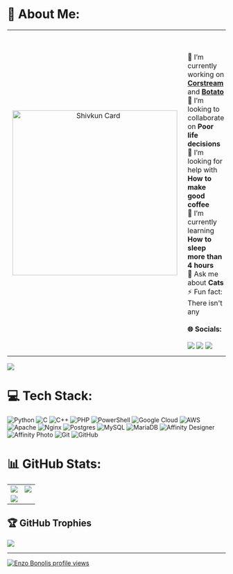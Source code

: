 # 💫 About Me:
<table width="100%" cellspacing="0" cellpadding="8">
  <tr>
    <td width="400" align="center" valign="center" style="padding: 12px;">
      <a href="https://shivkun.link/" target="_blank">
        <img src="https://4jvunv3uhj.ufs.sh/f/j3njteUqvFKuslHgomfPfDA2uapGNHVQZ4iKgvqMSBzletj8" alt="Shivkun Card" height="380"/>
      </a>
    </td>
    <td valign="center" style="padding: 12px;">
      <br><br>
      🔭 I’m currently working on <a href="https://github.com/shivkun/corstream"><b>Corstream</b></a> and <a href="https://github.com/shivkun/botato"><b>Botato</b></a><br>
      👯 I’m looking to collaborate on <b>Poor life decisions</b><br>
      🤝 I’m looking for help with <b>How to make good coffee</b><br>
      🌱 I’m currently learning <b>How to sleep more than 4 hours</b><br>
      💬 Ask me about <b>Cats</b><br>
      ⚡ Fun fact: There isn't any<br><br>
      <b>🌐 Socials:</b><br><br>
      <a href="https://twitch.tv/shivvkun"><img src="https://img.shields.io/badge/Twitch-%239146FF.svg?logo=Twitch&logoColor=white" /></a>
      <a href="https://x.com/shivkun"><img src="https://img.shields.io/badge/X-black.svg?logo=X&logoColor=white" /></a>
      <a href="mailto:shiv@zerobytes.fr"><img src="https://img.shields.io/badge/Email-D14836?logo=gmail&logoColor=white" /></a>
    </td>
  </tr>
</table>

![](https://quotes-github-readme.vercel.app/api?type=horizontal&theme=dark)

# 💻 Tech Stack:
![Python](https://img.shields.io/badge/python-3670A0?style=for-the-badge&logo=python&logoColor=ffdd54) ![C](https://img.shields.io/badge/c-%2300599C.svg?style=for-the-badge&logo=c&logoColor=white) ![C++](https://img.shields.io/badge/c++-%2300599C.svg?style=for-the-badge&logo=c%2B%2B&logoColor=white) ![PHP](https://img.shields.io/badge/php-%23777BB4.svg?style=for-the-badge&logo=php&logoColor=white) ![PowerShell](https://img.shields.io/badge/PowerShell-%235391FE.svg?style=for-the-badge&logo=powershell&logoColor=white) ![Google Cloud](https://img.shields.io/badge/GoogleCloud-%234285F4.svg?style=for-the-badge&logo=google-cloud&logoColor=white) ![AWS](https://img.shields.io/badge/AWS-%23FF9900.svg?style=for-the-badge&logo=amazon-aws&logoColor=white) ![Apache](https://img.shields.io/badge/apache-%23D42029.svg?style=for-the-badge&logo=apache&logoColor=white) ![Nginx](https://img.shields.io/badge/nginx-%23009639.svg?style=for-the-badge&logo=nginx&logoColor=white) ![Postgres](https://img.shields.io/badge/postgres-%23316192.svg?style=for-the-badge&logo=postgresql&logoColor=white) ![MySQL](https://img.shields.io/badge/mysql-4479A1.svg?style=for-the-badge&logo=mysql&logoColor=white) ![MariaDB](https://img.shields.io/badge/MariaDB-003545?style=for-the-badge&logo=mariadb&logoColor=white) ![Affinity Designer](https://img.shields.io/badge/affinity%20desginer-%231B72BE.svg?style=for-the-badge&logo=affinity-designer&logoColor=white) ![Affinity Photo](https://img.shields.io/badge/affinityphoto-%237E4DD2.svg?style=for-the-badge&logo=affinity-photo&logoColor=white) ![Git](https://img.shields.io/badge/git-%23F05033.svg?style=for-the-badge&logo=git&logoColor=white) ![GitHub](https://img.shields.io/badge/github-%23121011.svg?style=for-the-badge&logo=github&logoColor=white)

# 📊 GitHub Stats:
<table>
  <tr>
    <td>
      <img src="https://github-readme-stats.vercel.app/api?username=shivkun&theme=dark&hide_border=false&include_all_commits=true&count_private=false" />
    </td>
    <td>
      <img src="https://nirzak-streak-stats.vercel.app/?user=shivkun&theme=dark&hide_border=false" />
    </td>
  </tr>
  <tr>
    <td colspan="2">
      <img src="https://github-readme-stats.vercel.app/api/top-langs/?username=shivkun&theme=dark&hide_border=false&include_all_commits=true&count_private=false&layout=compact" />
    </td>
  </tr>
</table>

## 🏆 GitHub Trophies
![](https://github-profile-trophy.vercel.app/?username=shivkun&theme=radical&no-frame=false&no-bg=true&margin-w=4)

---
[![Enzo Bonolis profile views](https://u8views.com/api/v1/github/profiles/104458119/views/day-week-month-total-count.svg)](https://u8views.com/github/shivkun)
